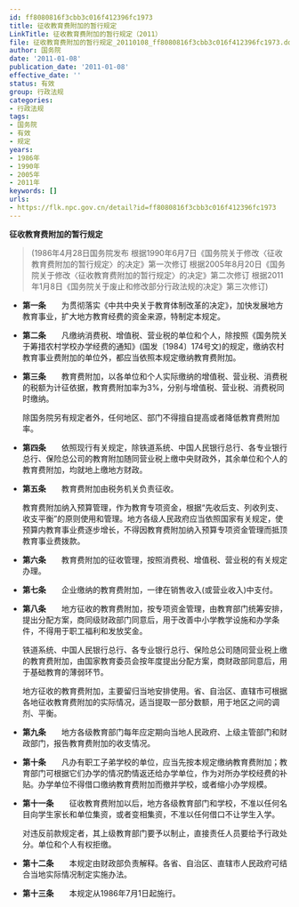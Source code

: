 ```yaml
---
id: ff8080816f3cbb3c016f412396fc1973
title: 征收教育费附加的暂行规定
LinkTitle: 征收教育费附加的暂行规定（2011）
file: 征收教育费附加的暂行规定_20110108_ff8080816f3cbb3c016f412396fc1973.docx
author: 国务院
date: '2011-01-08'
publication_date: '2011-01-08'
effective_date: ''
status: 有效
group: 行政法规
categories:
- 行政法规
tags:
- 国务院
- 有效
- 规定
years:
- 1986年
- 1990年
- 2005年
- 2011年
keywords: []
urls:
- https://flk.npc.gov.cn/detail?id=ff8080816f3cbb3c016f412396fc1973
---
```


**征收教育费附加的暂行规定**

> (1986年4月28日国务院发布 根据1990年6月7日《国务院关于修改〈征收教育费附加的暂行规定〉的决定》第一次修订 根据2005年8月20日《国务院关于修改〈征收教育费附加的暂行规定〉的决定》第二次修订 根据2011年1月8日《国务院关于废止和修改部分行政法规的决定》第三次修订)

- **第一条**　　为贯彻落实《中共中央关于教育体制改革的决定》，加快发展地方教育事业，扩大地方教育经费的资金来源，特制定本规定。

- **第二条**　　凡缴纳消费税、增值税、营业税的单位和个人，除按照《国务院关于筹措农村学校办学经费的通知》(国发〔1984〕174号文)的规定，缴纳农村教育事业费附加的单位外，都应当依照本规定缴纳教育费附加。

- **第三条**　　教育费附加，以各单位和个人实际缴纳的增值税、营业税、消费税的税额为计征依据，教育费附加率为3%，分别与增值税、营业税、消费税同时缴纳。

  除国务院另有规定者外，任何地区、部门不得擅自提高或者降低教育费附加率。

- **第四条**　　依照现行有关规定，除铁道系统、中国人民银行总行、各专业银行总行、保险总公司的教育附加随同营业税上缴中央财政外，其余单位和个人的教育费附加，均就地上缴地方财政。

- **第五条**　　教育费附加由税务机关负责征收。

  教育费附加纳入预算管理，作为教育专项资金，根据“先收后支、列收列支、收支平衡”的原则使用和管理。地方各级人民政府应当依照国家有关规定，使预算内教育事业费逐步增长，不得因教育费附加纳入预算专项资金管理而抵顶教育事业费拨款。

- **第六条**　　教育费附加的征收管理，按照消费税、增值税、营业税的有关规定办理。

- **第七条**　　企业缴纳的教育费附加，一律在销售收入(或营业收入)中支付。

- **第八条**　　地方征收的教育费附加，按专项资金管理，由教育部门统筹安排，提出分配方案，商同级财政部门同意后，用于改善中小学教学设施和办学条件，不得用于职工福利和发放奖金。

  铁道系统、中国人民银行总行、各专业银行总行、保险总公司随同营业税上缴的教育费附加，由国家教育委员会按年度提出分配方案，商财政部同意后，用于基础教育的薄弱环节。

  地方征收的教育费附加，主要留归当地安排使用。省、自治区、直辖市可根据各地征收教育费附加的实际情况，适当提取一部分数额，用于地区之间的调剂、平衡。

- **第九条**　　地方各级教育部门每年应定期向当地人民政府、上级主管部门和财政部门，报告教育费附加的收支情况。

- **第十条**　　凡办有职工子弟学校的单位，应当先按本规定缴纳教育费附加；教育部门可根据它们办学的情况酌情返还给办学单位，作为对所办学校经费的补贴。办学单位不得借口缴纳教育费附加而撤并学校，或者缩小办学规模。

- **第十一条**　　征收教育费附加以后，地方各级教育部门和学校，不准以任何名目向学生家长和单位集资，或者变相集资，不准以任何借口不让学生入学。

  对违反前款规定者，其上级教育部门要予以制止，直接责任人员要给予行政处分。单位和个人有权拒缴。

- **第十二条**　　本规定由财政部负责解释。各省、自治区、直辖市人民政府可结合当地实际情况制定实施办法。

- **第十三条**　　本规定从1986年7月1日起施行。
